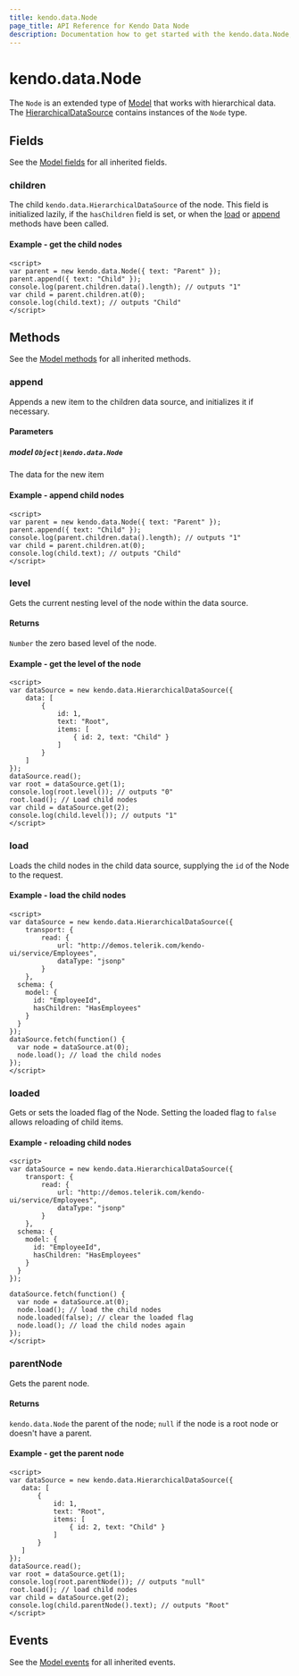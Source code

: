 ```yaml
---
title: kendo.data.Node
page_title: API Reference for Kendo Data Node
description: Documentation how to get started with the kendo.data.Node, the extended type of kendo.data.Model. Find examples and guidelines for methods, fields and events of kendo.data.Node.
---
```


# kendo.data.Node

The `Node` is an extended type of [Model](/api/framework/model) that works with hierarchical data. The [HierarchicalDataSource](/api/framework/hierarchicaldatasource) contains instances of the `Node` type.

## Fields

See the [Model fields](/api/framework/model#fields) for all inherited fields.

### children

The child `kendo.data.HierarchicalDataSource` of the node. This field is initialized lazily, if the `hasChildren` field is set,
or when the [load](#methods-load) or [append](#methods-append) methods have been called.

#### Example - get the child nodes
    <script>
    var parent = new kendo.data.Node({ text: "Parent" });
    parent.append({ text: "Child" });
    console.log(parent.children.data().length); // outputs "1"
    var child = parent.children.at(0);
    console.log(child.text); // outputs "Child"
    </script>

## Methods

See the [Model methods](/api/framework/model#methods) for all inherited methods.

### append

Appends a new item to the children data source, and initializes it if necessary.

#### Parameters

##### model `Object|kendo.data.Node`

The data for the new item

#### Example - append child nodes

    <script>
    var parent = new kendo.data.Node({ text: "Parent" });
    parent.append({ text: "Child" });
    console.log(parent.children.data().length); // outputs "1"
    var child = parent.children.at(0);
    console.log(child.text); // outputs "Child"
    </script>

### level

Gets the current nesting level of the node within the data source.

#### Returns

`Number` the zero based level of the node.

#### Example - get the level of the node

    <script>
    var dataSource = new kendo.data.HierarchicalDataSource({
        data: [
            {
                id: 1,
                text: "Root",
                items: [
                    { id: 2, text: "Child" }
                ]
            }
        ]
    });
    dataSource.read();
    var root = dataSource.get(1);
    console.log(root.level()); // outputs "0"
    root.load(); // Load child nodes
    var child = dataSource.get(2);
    console.log(child.level()); // outputs "1"
    </script>

### load

Loads the child nodes in the child data source, supplying the `id` of the Node to the request.

#### Example - load the child nodes

    <script>
    var dataSource = new kendo.data.HierarchicalDataSource({
        transport: {
            read: {
                url: "http://demos.telerik.com/kendo-ui/service/Employees",
                dataType: "jsonp"
            }
        },
      schema: {
        model: {
          id: "EmployeeId",
          hasChildren: "HasEmployees"
        }
      }
    });
    dataSource.fetch(function() {
      var node = dataSource.at(0);
      node.load(); // load the child nodes
    });
    </script>

### loaded

Gets or sets the loaded flag of the Node. Setting the loaded flag to `false` allows reloading of child items.

#### Example - reloading child nodes

    <script>
    var dataSource = new kendo.data.HierarchicalDataSource({
        transport: {
            read: {
                url: "http://demos.telerik.com/kendo-ui/service/Employees",
                dataType: "jsonp"
            }
        },
      schema: {
        model: {
          id: "EmployeeId",
          hasChildren: "HasEmployees"
        }
      }
    });

    dataSource.fetch(function() {
      var node = dataSource.at(0);
      node.load(); // load the child nodes
      node.loaded(false); // clear the loaded flag
      node.load(); // load the child nodes again
    });
    </script>

### parentNode

Gets the parent node.

#### Returns

`kendo.data.Node` the parent of the node; `null` if the node is a root node or doesn't have a parent.

#### Example - get the parent node

    <script>
    var dataSource = new kendo.data.HierarchicalDataSource({
       data: [
           {
               id: 1,
               text: "Root",
               items: [
                   { id: 2, text: "Child" }
               ]
           }
       ]
    });
    dataSource.read();
    var root = dataSource.get(1);
    console.log(root.parentNode()); // outputs "null"
    root.load(); // load child nodes
    var child = dataSource.get(2);
    console.log(child.parentNode().text); // outputs "Root"
    </script>

## Events

See the [Model events](/api/framework/model#events) for all inherited events.
